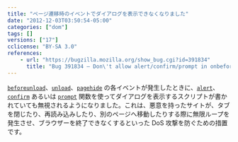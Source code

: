 ```yaml
---
title: "ページ遷移時のイベントでダイアログを表示できなくなりました"
date: "2012-12-03T03:50:54-05:00"
categories: ["dom"]
tags: []
versions: ["17"]
cclicense: "BY-SA 3.0"
references:
    - url: "https://bugzilla.mozilla.org/show_bug.cgi?id=391834"
      title: "Bug 391834 – Don\'t allow alert/confirm/prompt in onbeforeunload, onunload and onpagehide"
---
```

[`beforeunload`](https://developer.mozilla.org/docs/DOM/window.onbeforeunload)、[`unload`](https://developer.mozilla.org/docs/DOM/window.onunload)、[`pagehide`](https://developer.mozilla.org/docs/Using_Firefox_1.5_caching) の各イベントが発生したときに、[`alert`](https://developer.mozilla.org/docs/DOM/window.alert)、[`confirm`](https://developer.mozilla.org/docs/DOM/window.confirm) あるいは [`prompt`](https://developer.mozilla.org/docs/DOM/window.prompt) 関数を使ってダイアログを表示するスクリプトが書かれていても無視されるようになりました。これは、悪意を持ったサイトが、タブを閉じたり、再読み込みしたり、別のページへ移動したりする際に無限ループを発生させ、ブラウザーを終了できなくするといった DoS 攻撃を防ぐための措置です。
